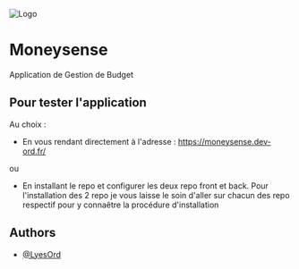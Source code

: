 
![Logo](https://cdn-icons-png.flaticon.com/128/6811/6811816.png)


# Moneysense

Application de Gestion de Budget


## Pour tester l'application

Au choix :

- En vous rendant directement à l'adresse : https://moneysense.dev-ord.fr/

ou

- En installant le repo et configurer les deux repo front et back. Pour l'installation des 2 repo je vous laisse le soin d'aller sur chacun des repo respectif pour y connaêtre la procédure d'installation

## Authors

- [@LyesOrd](https://github.com/LyesOrd)

